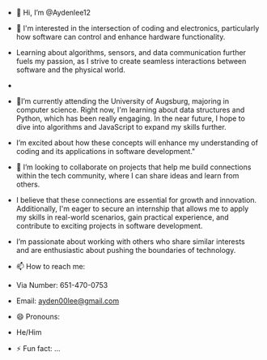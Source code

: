 - 👋 Hi, I’m @Aydenlee12
- 👀 I'm interested in the intersection of coding and electronics, particularly how software can control and enhance hardware functionality.
- Learning about algorithms, sensors, and data communication further fuels my passion, as I strive to create seamless interactions between software and the physical world.
- 
- 🌱I’m currently attending the University of Augsburg, majoring in computer science. Right now, I'm learning about data structures and Python, which has been really engaging. In the near future, I hope to dive into algorithms and JavaScript to expand my skills further.
- I’m excited about how these concepts will enhance my understanding of coding and its applications in software development."

- 💞️ I’m looking to collaborate on projects that help me build connections within the tech community, where I can share ideas and learn from others.
- I believe that these connections are essential for growth and innovation. Additionally, I'm eager to secure an internship that allows me to apply my skills in real-world scenarios, gain practical experience, and contribute to exciting projects in software development.
- I’m passionate about working with others who share similar interests and are enthusiastic about pushing the boundaries of technology.

- 📫 How to reach me: 
- Via Number: 651-470-0753
- Email: ayden00lee@gmail.com

- 😄 Pronouns:
- He/Him
- ⚡ Fun fact: ...

<!---
Aydenlee12/Aydenlee12 is a ✨ special ✨ repository because its `README.md` (this file) appears on your GitHub profile.
You can click the Preview link to take a look at your changes.
--->
